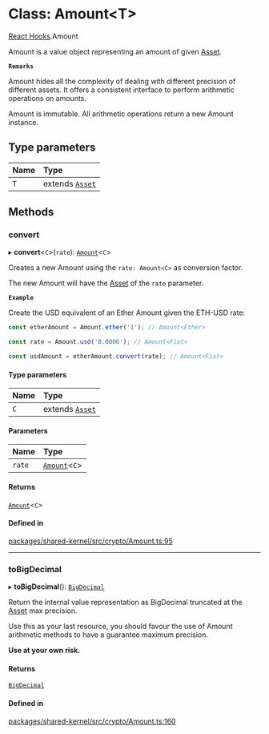 # Class: Amount<T\>

[React Hooks](../modules/React_Hooks.md).Amount

Amount is a value object representing an amount of given [Asset](../modules/React_Hooks.md#asset).

**`Remarks`**

Amount hides all the complexity of dealing with different precision of different assets.
It offers a consistent interface to perform arithmetic operations on amounts.

Amount is immutable. All arithmetic operations return a new Amount instance.

## Type parameters

| Name | Type |
| :------ | :------ |
| `T` | extends [`Asset`](../modules/React_Hooks.md#asset) |

## Methods

### convert

▸ **convert**<`C`\>(`rate`): [`Amount`](React_Hooks.Amount.md)<`C`\>

Creates a new Amount using the `rate: Amount<C>` as conversion factor.

The new Amount will have the [Asset](../modules/React_Hooks.md#asset) of the `rate` parameter.

**`Example`**

Create the USD equivalent of an Ether Amount given the ETH-USD rate:

```ts
const etherAmount = Amount.ether('1'); // Amount<Ether>

const rate = Amount.usd('0.0006'); // Amount<Fiat>

const usdAmount = etherAmount.convert(rate); // Amount<Fiat>
```

#### Type parameters

| Name | Type |
| :------ | :------ |
| `C` | extends [`Asset`](../modules/React_Hooks.md#asset) |

#### Parameters

| Name | Type |
| :------ | :------ |
| `rate` | [`Amount`](React_Hooks.Amount.md)<`C`\> |

#### Returns

[`Amount`](React_Hooks.Amount.md)<`C`\>

#### Defined in

[packages/shared-kernel/src/crypto/Amount.ts:95](https://github.com/lens-protocol/lens-sdk/blob/main/packages/shared-kernel/src/crypto/Amount.ts#L95)

___

### toBigDecimal

▸ **toBigDecimal**(): [`BigDecimal`](React_Hooks.BigDecimal.md)

Return the internal value representation as BigDecimal truncated at the [Asset](../modules/React_Hooks.md#asset) max precision.

Use this as your last resource, you should favour the use of Amount arithmetic methods to have a guarantee maximum precision.

**Use at your own risk.**

#### Returns

[`BigDecimal`](React_Hooks.BigDecimal.md)

#### Defined in

[packages/shared-kernel/src/crypto/Amount.ts:160](https://github.com/lens-protocol/lens-sdk/blob/main/packages/shared-kernel/src/crypto/Amount.ts#L160)
